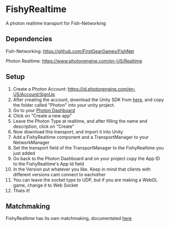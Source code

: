 # FishyRealtime
A photon realtime transport for Fish-Networking


## Dependencies

Fish-Networking: https://github.com/FirstGearGames/FishNet

Photon Realtime: https://www.photonengine.com/en-US/Realtime

## Setup

1. Create a Photon Account: https://id.photonengine.com/en-US/Account/SignUp
2. After creating the account, download the Unity SDK from [here](https://www.photonengine.com/en-US/sdks#realtime-unity-sdkrealtimeunity), and copy the folder called "Photon" into your unity project.
4. Go to your [Photon Dashboard](https://dashboard.photonengine.com/en-US/)
5. Click on "Create a new app"
6. Leave the Photon Type at realtime, and after filling the name and description, click on "Create"
7. Now download this transport, and import it into Unity
8. Add a FishyRealtime component and a TransportManager to your NetworkManager
9. Set the transport field of the TransportManager to the FishyRealtime you just added
10. Go back to the Photon Dashboard and on your project copy the App ID to the FishyRealtime's App Id field
11. In the Version put whatever you like. Keep in mind that clients with different versions cant connect to eachother
12. You can leave the socket type to UDP, but if you are making a WebGL game, change it to Web Socket
13. Thats it! 

## Matchmaking

FishyRealtime has its own matchmaking, documentated [here](https://github.com/REIO7200/FishyRealtime/blob/Matchmaking/FishyRealtime/MatchmakingAPI.md)

